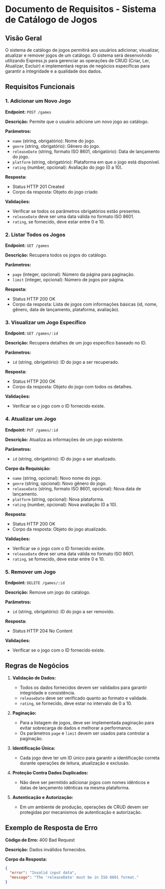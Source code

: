 # Documento de Requisitos - Sistema de Catálogo de Jogos

## Visão Geral

O sistema de catálogo de jogos permitirá aos usuários adicionar, visualizar, atualizar e remover jogos de um catálogo. O sistema será desenvolvido utilizando Express.js para gerenciar as operações de CRUD (Criar, Ler, Atualizar, Excluir) e implementará regras de negócios específicas para garantir a integridade e a qualidade dos dados.

## Requisitos Funcionais

### 1. Adicionar um Novo Jogo

**Endpoint:** `POST /games`

**Descrição:** Permite que o usuário adicione um novo jogo ao catálogo.

**Parâmetros:**
- `name` (string, obrigatório): Nome do jogo.
- `genre` (string, obrigatório): Gênero do jogo.
- `releaseDate` (string, formato ISO 8601, obrigatório): Data de lançamento do jogo.
- `platform` (string, obrigatório): Plataforma em que o jogo está disponível.
- `rating` (number, opcional): Avaliação do jogo (0 a 10).



**Resposta:**
- Status HTTP 201 Created
- Corpo da resposta: Objeto do jogo criado

**Validações:**
- Verificar se todos os parâmetros obrigatórios estão presentes.
- `releaseDate` deve ser uma data válida no formato ISO 8601.
- `rating`, se fornecido, deve estar entre 0 e 10.

### 2. Listar Todos os Jogos

**Endpoint:** `GET /games`

**Descrição:** Recupera todos os jogos do catálogo.

**Parâmetros:**
- `page` (integer, opcional): Número da página para paginação.
- `limit` (integer, opcional): Número de jogos por página.

**Resposta:**
- Status HTTP 200 OK
- Corpo da resposta: Lista de jogos com informações básicas (id, nome, gênero, data de lançamento, plataforma, avaliação).

### 3. Visualizar um Jogo Específico

**Endpoint:** `GET /games/:id`

**Descrição:** Recupera detalhes de um jogo específico baseado no ID.

**Parâmetros:**
- `id` (string, obrigatório): ID do jogo a ser recuperado.

**Resposta:**
- Status HTTP 200 OK
- Corpo da resposta: Objeto do jogo com todos os detalhes.

**Validações:**
- Verificar se o jogo com o ID fornecido existe.

### 4. Atualizar um Jogo

**Endpoint:** `PUT /games/:id`

**Descrição:** Atualiza as informações de um jogo existente.

**Parâmetros:**
- `id` (string, obrigatório): ID do jogo a ser atualizado.

**Corpo da Requisição:**
- `name` (string, opcional): Novo nome do jogo.
- `genre` (string, opcional): Novo gênero do jogo.
- `releaseDate` (string, formato ISO 8601, opcional): Nova data de lançamento.
- `platform` (string, opcional): Nova plataforma.
- `rating` (number, opcional): Nova avaliação (0 a 10).

**Resposta:**
- Status HTTP 200 OK
- Corpo da resposta: Objeto do jogo atualizado.

**Validações:**
- Verificar se o jogo com o ID fornecido existe.
- `releaseDate` deve ser uma data válida no formato ISO 8601.
- `rating`, se fornecido, deve estar entre 0 e 10.

### 5. Remover um Jogo

**Endpoint:** `DELETE /games/:id`

**Descrição:** Remove um jogo do catálogo.

**Parâmetros:**
- `id` (string, obrigatório): ID do jogo a ser removido.

**Resposta:**
- Status HTTP 204 No Content

**Validações:**
- Verificar se o jogo com o ID fornecido existe.

## Regras de Negócios

1. **Validação de Dados:**
   - Todos os dados fornecidos devem ser validados para garantir integridade e consistência.
   - `releaseDate` deve ser verificado quanto ao formato e validade.
   - `rating`, se fornecido, deve estar no intervalo de 0 a 10.

2. **Paginação:**
   - Para a listagem de jogos, deve ser implementada paginação para evitar sobrecarga de dados e melhorar a performance.
   - Os parâmetros `page` e `limit` devem ser usados para controlar a paginação.

3. **Identificação Única:**
   - Cada jogo deve ter um ID único para garantir a identificação correta durante operações de leitura, atualização e exclusão.

4. **Proteção Contra Dados Duplicados:**
   - Não deve ser permitido adicionar jogos com nomes idênticos e datas de lançamento idênticas na mesma plataforma.

5. **Autenticação e Autorização:**
   - Em um ambiente de produção, operações de CRUD devem ser protegidas por mecanismos de autenticação e autorização.

## Exemplo de Resposta de Erro

**Código de Erro:** 400 Bad Request

**Descrição:** Dados inválidos fornecidos.

**Corpo da Resposta:**
```json
{
  "error": "Invalid input data",
  "message": "The 'releaseDate' must be in ISO 8601 format."
}
